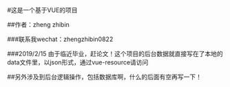 #这是一个基于VUE的项目

##作者：zheng zhibin

###联系我wechat：zhengzhibin0822

###2019/2/15 由于临近毕业，赶论文！这个项目的后台数据就直接写在了本地的data文件里，以json形式，通过vue-resource请访问

##另外涉及到后台逻辑操作，包括数据库啊，什么的后面有空再写一下！